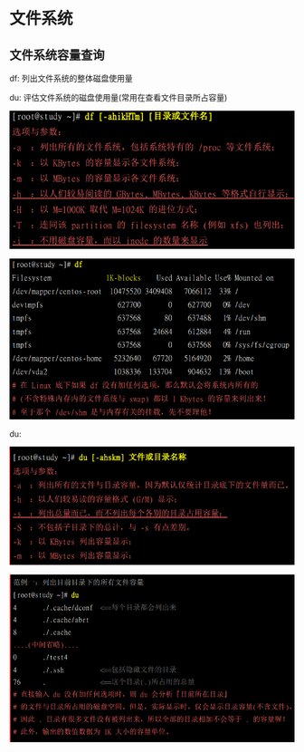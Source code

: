 # 文件系统

## 文件系统容量查询

df: 列出文件系统的整体磁盘使用量

du: 评估文件系统的磁盘使用量(常用在查看文件目录所占容量)

![image-20191106100240406](https://raw.githubusercontent.com/jssda/picbed/master/image-20191106100240406.png)

![image-20191106100257106](https://raw.githubusercontent.com/jssda/picbed/master/image-20191106100257106.png)

du:

![image-20191106100606448](https://raw.githubusercontent.com/jssda/picbed/master/image-20191106100606448.png)

![image-20191106100651329](https://raw.githubusercontent.com/jssda/picbed/master/image-20191106100651329.png)

